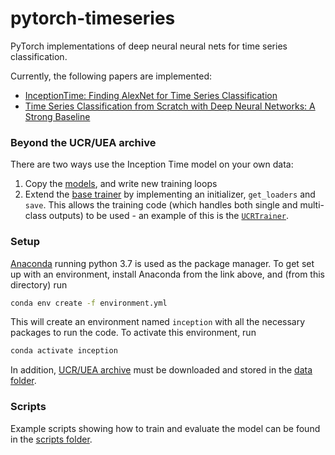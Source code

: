 # pytorch-timeseries

PyTorch implementations of deep neural neural nets for time series classification.

Currently, the following papers are implemented:
* [InceptionTime: Finding AlexNet for Time Series Classification](https://arxiv.org/abs/1909.04939)
* [Time Series Classification from Scratch with Deep Neural Networks: A Strong Baseline](https://arxiv.org/abs/1611.06455)

### Beyond the UCR/UEA archive
There are two ways use the Inception Time model on your own data:

1. Copy the [models](src/models), and write new training loops
2. Extend the [base trainer](src/trainer.py) by implementing an initializer, `get_loaders` and `save`. 
This allows the training code (which handles both single and multi-class outputs) to be used - an example of this is
the [`UCRTrainer`](src/ucr.py).

### Setup

[Anaconda](https://www.anaconda.com/download/#macos) running python 3.7 is used as the package manager. To get set up
with an environment, install Anaconda from the link above, and (from this directory) run

```bash
conda env create -f environment.yml
```
This will create an environment named `inception` with all the necessary packages to run the code. To 
activate this environment, run

```bash
conda activate inception
```

In addition, [UCR/UEA archive](https://www.cs.ucr.edu/~eamonn/time_series_data/) must be downloaded and stored in the 
[data folder](data).

### Scripts

Example scripts showing how to train and evaluate the model can be found in the [scripts folder](scripts).
